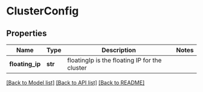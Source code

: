 # ClusterConfig

## Properties
Name | Type | Description | Notes
------------ | ------------- | ------------- | -------------
**floating_ip** | **str** | floatingIp is the floating IP for the cluster | 

[[Back to Model list]](../README.md#documentation-for-models) [[Back to API list]](../README.md#documentation-for-api-endpoints) [[Back to README]](../README.md)

